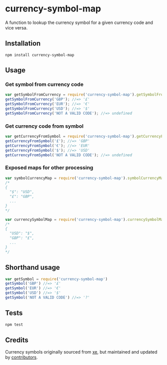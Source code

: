 # currency-symbol-map

A function to lookup the currency symbol for a given currency code and vice versa.

## Installation

    npm install currency-symbol-map

## Usage

### Get symbol from currency code
```js
var getSymbolFromCurrency = require('currency-symbol-map').getSymbolFromCurrency;
getSymbolFromCurrency('GBP'); //=> '£'
getSymbolFromCurrency('EUR'); //=> '€'
getSymbolFromCurrency('USD'); //=> '$'
getSymbolFromCurrency('NOT A VALID CODE'); //=> undefined
```

### Get currency code from symbol
```js
var getCurrencyFromSymbol = require('currency-symbol-map').getCurrencyFromSymbol;
getCurrencyFromSymbol('£'); //=> 'GBP'
getCurrencyFromSymbol('€'); //=> 'EUR'
getCurrencyFromSymbol('$'); //=> 'USD'
getCurrencyFromSymbol('NOT A VALID CODE'); //=> undefined
```

### Exposed maps for other processing
```js
var symbolCurrencyMap = require('currency-symbol-map').symbolCurrencyMap;
/*
{
  "$": "USD",
  "£": "GBP",
  ...
}
*/

var currencySymbolMap = require('currency-symbol-map').currencySymbolMap;
/*
{
  "USD": "$",
  "GBP": "£",
  ...
}
*/
```

## Shorthand usage

```js
var getSymbol = require('currency-symbol-map')
getSymbol('GBP') //=> '£'
getSymbol('EUR') //=> '€'
getSymbol('USD') //=> '$'
getSymbol('NOT A VALID CODE') //=> '?'
```

## Tests
```bash
npm test
```

## Credits

Currency symbols originally sourced from [xe](http://www.xe.com/symbols.php), but maintained
and updated by [contributors](https://github.com/bengourley/currency-symbol-map/pulls?q=is%3Apr+is%3Aclosed).
